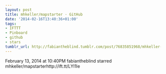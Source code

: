 ```yaml
---
layout: post
title: mhkeller/mapstarter · GitHub
date: '2014-02-16T13:40:36+01:00'
tags:
- IFTTT
- Pinboard
- github
- stars
tumblr_url: http://fabiantheblind.tumblr.com/post/76835851968/mhkeller-mapstarter-github
---
```

February 13, 2014 at 10:40PM
fabiantheblind starred mhkeller/mapstarterhttp://ift.tt/LYl1Ie
